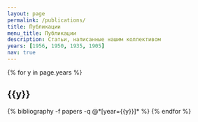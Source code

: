 ```yaml
---
layout: page
permalink: /publications/
title: Публикации
menu_title: Публикации
description: Статьи, написанные нашим коллективом
years: [1956, 1950, 1935, 1905]
nav: true
---
```


<div class="publications">

{% for y in page.years %}
  <h2 class="year">{{y}}</h2>
  {% bibliography -f papers -q @*[year={{y}}]* %}
{% endfor %}

</div>
